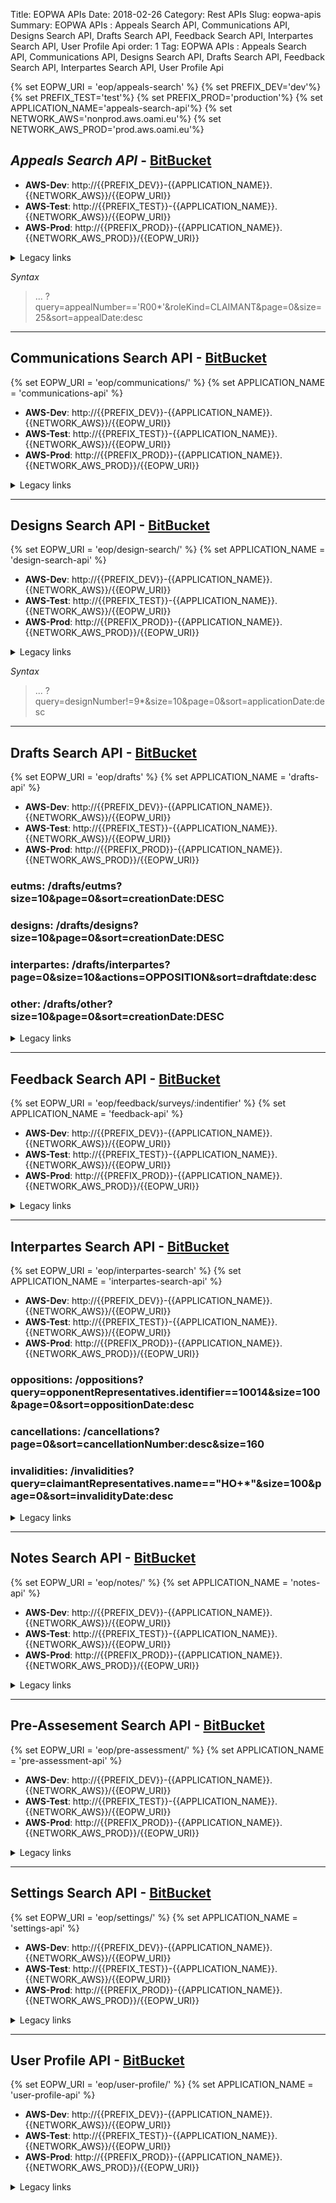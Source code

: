 Title: EOPWA APIs
Date: 2018-02-26
Category: Rest APIs
Slug: eopwa-apis
Summary: EOPWA APIs : Appeals Search API, Communications API, Designs Search API, Drafts Search API, Feedback Search API, Interpartes Search API, User Profile Api
order: 1
Tag: EOPWA APIs : Appeals Search API, Communications API, Designs Search API, Drafts Search API, Feedback Search API, Interpartes Search API, User Profile Api

{% set EOPW_URI = 'eop/appeals-search' %}
{% set PREFIX_DEV='dev'%}
{% set PREFIX_TEST='test'%}
{% set PREFIX_PROD='production'%}
{% set APPLICATION_NAME='appeals-search-api'%}
{% set NETWORK_AWS='nonprod.aws.oami.eu'%}
{% set NETWORK_AWS_PROD='prod.aws.oami.eu'%}

## _Appeals Search API_ - <a href="https://git.euipo.europa.eu/projects/EOPWA/repos/appeals-search-api/browse" target="_blank">BitBucket</a>

- **AWS-Dev**:  http://{{PREFIX_DEV}}-{{APPLICATION_NAME}}.{{NETWORK_AWS}}/{{EOPW_URI}}
- **AWS-Test**:  http://{{PREFIX_TEST}}-{{APPLICATION_NAME}}.{{NETWORK_AWS}}/{{EOPW_URI}}
- **AWS-Prod**:  http://{{PREFIX_PROD}}-{{APPLICATION_NAME}}.{{NETWORK_AWS_PROD}}/{{EOPW_URI}}

<details>
<summary>Legacy links</summary>
<ul>
  <li> **Integration**:  http://int-api.dev.oami.eu/{{EOPW_URI}}</li>
  <li> **PreProd**:  http://pp-api.test.oami.eu/{{EOPW_URI}}</li>
  <li> **Test**:  http://test-api.test.oami.eu/{{EOPW_URI}}</li>
</ul>
</details>

_Syntax_ 

> ... ?query=appealNumber=='R00*'&roleKind=CLAIMANT&page=0&size=25&sort=appealDate:desc

-------------------

## Communications Search API - <a href="https://git.euipo.europa.eu/projects/EOPWA/repos/communications-api/browse" target="_blank">BitBucket</a>
{% set EOPW_URI = 'eop/communications/' %}
{% set APPLICATION_NAME = 'communications-api' %}
- **AWS-Dev**:  http://{{PREFIX_DEV}}-{{APPLICATION_NAME}}.{{NETWORK_AWS}}/{{EOPW_URI}}
- **AWS-Test**:  http://{{PREFIX_TEST}}-{{APPLICATION_NAME}}.{{NETWORK_AWS}}/{{EOPW_URI}}
- **AWS-Prod**:  http://{{PREFIX_PROD}}-{{APPLICATION_NAME}}.{{NETWORK_AWS_PROD}}/{{EOPW_URI}}

<details>
<summary>Legacy links</summary>
<ul>
  <li> **Integration**:  http://int-api.dev.oami.eu/{{EOPW_URI}}</li>
  <li> **PreProd**:  http://pp-api.test.oami.eu/{{EOPW_URI}}</li>
  <li> **Test**:  http://test-api.test.oami.eu/{{EOPW_URI}}</li>
</ul>
</details>

-------------------

## Designs Search API - <a href="https://git.euipo.europa.eu/projects/EOPWA/repos/design-search-api/browse" target="_blank">BitBucket</a>
{% set EOPW_URI = 'eop/design-search/' %}
{% set APPLICATION_NAME = 'design-search-api' %}
- **AWS-Dev**:  http://{{PREFIX_DEV}}-{{APPLICATION_NAME}}.{{NETWORK_AWS}}/{{EOPW_URI}}
- **AWS-Test**:  http://{{PREFIX_TEST}}-{{APPLICATION_NAME}}.{{NETWORK_AWS}}/{{EOPW_URI}}
- **AWS-Prod**:  http://{{PREFIX_PROD}}-{{APPLICATION_NAME}}.{{NETWORK_AWS_PROD}}/{{EOPW_URI}}

<details>
<summary>Legacy links</summary>
<ul>
  <li> **Integration**:  http://int-api.dev.oami.eu/{{EOPW_URI}}</li>
  <li> **PreProd**:  http://pp-api.test.oami.eu/{{EOPW_URI}}</li>
  <li> **Test**:  http://test-api.test.oami.eu/{{EOPW_URI}}</li>
</ul>
</details>

_Syntax_ 
> ... ?query=designNumber!=9*&size=10&page=0&sort=applicationDate:desc

-------------------

## Drafts Search API - <a href="https://git.euipo.europa.eu/projects/EOPWA/repos/drafts-api/browse" target="_blank">BitBucket</a>

{% set EOPW_URI = 'eop/drafts' %}
{% set APPLICATION_NAME = 'drafts-api' %}
- **AWS-Dev**:  http://{{PREFIX_DEV}}-{{APPLICATION_NAME}}.{{NETWORK_AWS}}/{{EOPW_URI}}
- **AWS-Test**:  http://{{PREFIX_TEST}}-{{APPLICATION_NAME}}.{{NETWORK_AWS}}/{{EOPW_URI}}
- **AWS-Prod**:  http://{{PREFIX_PROD}}-{{APPLICATION_NAME}}.{{NETWORK_AWS_PROD}}/{{EOPW_URI}}


### eutms: /drafts/eutms?size=10&page=0&sort=creationDate:DESC

### designs: /drafts/designs?size=10&page=0&sort=creationDate:DESC

### interpartes: /drafts/interpartes?page=0&size=10&actions=OPPOSITION&sort=draftdate:desc

### other: /drafts/other?size=10&page=0&sort=creationDate:DESC

<details>
<summary>Legacy links</summary>
<ul>
  <li> **Integration**:  http://int-api.dev.oami.eu/{{EOPW_URI}}</li>
  <li> **PreProd**:  http://pp-api.test.oami.eu/{{EOPW_URI}}</li>
  <li> **Test**:  http://test-api.test.oami.eu/{{EOPW_URI}}</li>
</ul>
</details>

-------------------

## Feedback Search API - <a href="https://git.euipo.europa.eu/projects/EOPWA/repos/feedback-api/browse" target="_blank">BitBucket</a>

{% set EOPW_URI = 'eop/feedback/surveys/:indentifier' %}
{% set APPLICATION_NAME = 'feedback-api' %}
- **AWS-Dev**:  http://{{PREFIX_DEV}}-{{APPLICATION_NAME}}.{{NETWORK_AWS}}/{{EOPW_URI}}
- **AWS-Test**:  http://{{PREFIX_TEST}}-{{APPLICATION_NAME}}.{{NETWORK_AWS}}/{{EOPW_URI}}
- **AWS-Prod**:  http://{{PREFIX_PROD}}-{{APPLICATION_NAME}}.{{NETWORK_AWS_PROD}}/{{EOPW_URI}}

<details>
<summary>Legacy links</summary>
<ul>
  <li> **Integration**:  http://int-api.dev.oami.eu/{{EOPW_URI}}</li>
  <li> **PreProd**:  http://pp-api.test.oami.eu/{{EOPW_URI}}</li>
  <li> **Test**:  http://test-api.test.oami.eu/{{EOPW_URI}}</li>
</ul>
</details>

-------------------

## Interpartes Search API - <a href="https://git.euipo.europa.eu/projects/EOPWA/repos/interpartes-search-api/browse" target="_blank">BitBucket</a>

{% set EOPW_URI = 'eop/interpartes-search' %}
{% set APPLICATION_NAME = 'interpartes-search-api' %}
- **AWS-Dev**:  http://{{PREFIX_DEV}}-{{APPLICATION_NAME}}.{{NETWORK_AWS}}/{{EOPW_URI}}
- **AWS-Test**:  http://{{PREFIX_TEST}}-{{APPLICATION_NAME}}.{{NETWORK_AWS}}/{{EOPW_URI}}
- **AWS-Prod**:  http://{{PREFIX_PROD}}-{{APPLICATION_NAME}}.{{NETWORK_AWS_PROD}}/{{EOPW_URI}}


### oppositions: /oppositions?query=opponentRepresentatives.identifier==10014&size=100&page=0&sort=oppositionDate:desc

### cancellations: /cancellations?page=0&sort=cancellationNumber:desc&size=160

### invalidities: /invalidities?query=claimantRepresentatives.name=="HO+*"&size=100&page=0&sort=invalidityDate:desc

<details>
<summary>Legacy links</summary>
<ul>
  <li> **Integration**:  http://int-api.dev.oami.eu/{{EOPW_URI}}</li>
  <li> **PreProd**:  http://pp-api.test.oami.eu/{{EOPW_URI}}</li>
  <li> **Test**:  http://test-api.test.oami.eu/{{EOPW_URI}}</li>
</ul>
</details>

-------------------

## Notes Search API - <a href="https://git.euipo.europa.eu/projects/EOPWA/repos/notes-api/browse" target="_blank">BitBucket</a>

{% set EOPW_URI = 'eop/notes/' %}
{% set APPLICATION_NAME = 'notes-api' %}
- **AWS-Dev**:  http://{{PREFIX_DEV}}-{{APPLICATION_NAME}}.{{NETWORK_AWS}}/{{EOPW_URI}}
- **AWS-Test**:  http://{{PREFIX_TEST}}-{{APPLICATION_NAME}}.{{NETWORK_AWS}}/{{EOPW_URI}}
- **AWS-Prod**:  http://{{PREFIX_PROD}}-{{APPLICATION_NAME}}.{{NETWORK_AWS_PROD}}/{{EOPW_URI}}

<details>
<summary>Legacy links</summary>
<ul>
  <li> **Integration**:  http://int-api.dev.oami.eu/{{EOPW_URI}}</li>
  <li> **PreProd**:  http://pp-api.test.oami.eu/{{EOPW_URI}}</li>
  <li> **Test**:  http://test-api.test.oami.eu/{{EOPW_URI}}</li>
</ul>
</details>

---------------------

## Pre-Assesement Search API - <a href="https://git.euipo.europa.eu/projects/EOPWA/repos/pre-assessment-api/browse" target="_blank">BitBucket</a>

{% set EOPW_URI = 'eop/pre-assessment/' %}
{% set APPLICATION_NAME = 'pre-assessment-api' %}
- **AWS-Dev**:  http://{{PREFIX_DEV}}-{{APPLICATION_NAME}}.{{NETWORK_AWS}}/{{EOPW_URI}}
- **AWS-Test**:  http://{{PREFIX_TEST}}-{{APPLICATION_NAME}}.{{NETWORK_AWS}}/{{EOPW_URI}}
- **AWS-Prod**:  http://{{PREFIX_PROD}}-{{APPLICATION_NAME}}.{{NETWORK_AWS_PROD}}/{{EOPW_URI}}

<details>
<summary>Legacy links</summary>
<ul>
  <li> **Integration**:  http://int-api.dev.oami.eu/{{EOPW_URI}}</li>
  <li> **PreProd**:  http://pp-api.test.oami.eu/{{EOPW_URI}}</li>
  <li> **Test**:  http://test-api.test.oami.eu/{{EOPW_URI}}</li>
</ul>
</details>


-------------------------

## Settings Search API - <a href="https://git.euipo.europa.eu/projects/EOPWA/repos/settings-api/browse" target="_blank">BitBucket</a>

{% set EOPW_URI = 'eop/settings/' %}
{% set APPLICATION_NAME = 'settings-api' %}
- **AWS-Dev**:  http://{{PREFIX_DEV}}-{{APPLICATION_NAME}}.{{NETWORK_AWS}}/{{EOPW_URI}}
- **AWS-Test**:  http://{{PREFIX_TEST}}-{{APPLICATION_NAME}}.{{NETWORK_AWS}}/{{EOPW_URI}}
- **AWS-Prod**:  http://{{PREFIX_PROD}}-{{APPLICATION_NAME}}.{{NETWORK_AWS_PROD}}/{{EOPW_URI}}

<details>
<summary>Legacy links</summary>
<ul>
  <li> **Integration**:  http://int-api.dev.oami.eu/{{EOPW_URI}}</li>
  <li> **PreProd**:  http://pp-api.test.oami.eu/{{EOPW_URI}}</li>
  <li> **Test**:  http://test-api.test.oami.eu/{{EOPW_URI}}</li>
</ul>
</details>

-----------------------------

## User Profile API - <a href="https://git.euipo.europa.eu/projects/EOPWA/repos/user-profile-api/browse" target="_blank">BitBucket</a>

{% set EOPW_URI = 'eop/user-profile/' %}
{% set APPLICATION_NAME = 'user-profile-api' %}
- **AWS-Dev**:  http://{{PREFIX_DEV}}-{{APPLICATION_NAME}}.{{NETWORK_AWS}}/{{EOPW_URI}}
- **AWS-Test**:  http://{{PREFIX_TEST}}-{{APPLICATION_NAME}}.{{NETWORK_AWS}}/{{EOPW_URI}}
- **AWS-Prod**:  http://{{PREFIX_PROD}}-{{APPLICATION_NAME}}.{{NETWORK_AWS_PROD}}/{{EOPW_URI}}

<details>
<summary>Legacy links</summary>
<ul>
  <li> **Integration**:  http://int-api.dev.oami.eu/{{EOPW_URI}}</li>
  <li> **PreProd**:  http://pp-api.test.oami.eu/{{EOPW_URI}}</li>
  <li> **Test**:  http://test-api.test.oami.eu/{{EOPW_URI}}</li>
</ul>
</details>
